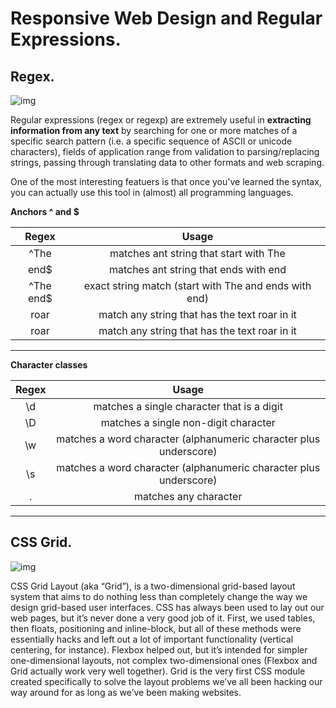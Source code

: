 # Responsive Web Design and Regular Expressions.

## Regex.

![img](https://i.morioh.com/2020/02/13/facbadfb91b9.jpg)

Regular expressions (regex or regexp) are extremely useful in **extracting information from any text** by searching for one or more matches of a specific search pattern (i.e. a specific sequence of ASCII or unicode characters), fields of application range from validation to parsing/replacing strings, passing through translating data to other formats and web scraping.

One of the most interesting featuers is that once you've learned the syntax, you can actually use this tool in (almost) all programming languages.

**Anchors ^ and \$**

|   Regex    |                         Usage                         |
| :--------: | :---------------------------------------------------: |
|    ^The    |        matches ant string that start with The         |
|   end\$    |         matches ant string that ends with end         |
| ^The end\$ | exact string match (start with The and ends with end) |
|    roar    |     match any string that has the text roar in it     |
|    roar    |     match any string that has the text roar in it     |

---
**Character classes**

| Regex |                               Usage                               |
| :---: | :---------------------------------------------------------------: |
|  \d   |            matches a single character that is a digit             |
|  \D   |               matches a single non-digit character                |
|  \w   | matches a word character (alphanumeric character plus underscore) |
|  \s   | matches a word character (alphanumeric character plus underscore) |
|   .   |                       matches any character                       |

---



## CSS Grid.
![img](https://media.blogg.fsh.se/2018/07/css-grid.jpeg)

CSS Grid Layout (aka “Grid”), is a two-dimensional grid-based layout system that aims to do nothing less than completely change the way we design grid-based user interfaces. CSS has always been used to lay out our web pages, but it’s never done a very good job of it. First, we used tables, then floats, positioning and inline-block, but all of these methods were essentially hacks and left out a lot of important functionality (vertical centering, for instance). Flexbox helped out, but it’s intended for simpler one-dimensional layouts, not complex two-dimensional ones (Flexbox and Grid actually work very well together). Grid is the very first CSS module created specifically to solve the layout problems we’ve all been hacking our way around for as long as we’ve been making websites.

